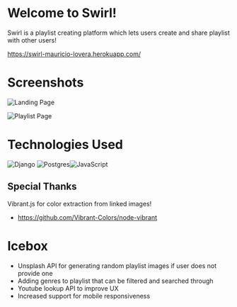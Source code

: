 # Welcome to Swirl!

Swirl is a playlist creating platform which lets users create and share playlist with other users!

https://swirl-mauricio-lovera.herokuapp.com/

# Screenshots

![Landing Page](https://i.imgur.com/A2BFCTw.png)

![Playlist Page](https://i.imgur.com/1qBsKeE.png)

# Technologies Used

![Django](https://img.shields.io/badge/django-%23092E20.svg?style=for-the-badge&logo=django&logoColor=white) ![Postgres](https://img.shields.io/badge/postgres-%23316192.svg?style=for-the-badge&logo=postgresql&logoColor=white)![JavaScript](https://img.shields.io/badge/javascript-%23323330.svg?style=for-the-badge&logo=javascript&logoColor=%23F7DF1E)

## Special Thanks

Vibrant.js for color extraction from linked images! 

- https://github.com/Vibrant-Colors/node-vibrant

# Icebox

- Unsplash API for generating random playlist images if user does not provide one
- Adding genres to playlist that can be filtered and searched through
- Youtube lookup API to improve UX
- Increased support for mobile responsiveness